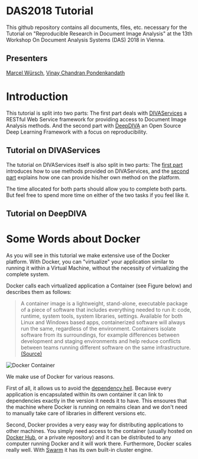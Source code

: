 # DAS2018 Tutorial
This github repository contains all documents, files, etc. necessary for the Tutorial on "Reproducible Research in Document Image Analysis" at the 13th Workshop On Document Analysis Systems (DAS) 2018 in Vienna.

## Presenters
[Marcel Würsch](http://diuf.unifr.ch/main/diva/home/people/marcel-w%C3%BCrsch), [Vinay Chandran Pondenkandath](http://diuf.unifr.ch/main/diva/home/people/vinay-chandran-pondenkandath)

# Introduction
This tutorial is split into two parts: The first part deals with [DIVAServices](http://divaservices.unifr.ch) a RESTful Web Service framework for providing access to Document Image Analysis methods. And the second part with [DeepDIVA]() an Open Source Deep Learning Framework with a focus on reproducibility.

## Tutorial on DIVAServices
The tutorial on DIVAServices itself is also split in two parts: The [first part](01-UseDivaServices/01-UseDivaServices.md) introduces how to use methods provided on DIVAServices, and the [second part](02-InstallMethod/02-InstallMethodOnDivaServices.md) explains how one can provide his/her own method on the platform.

The time allocated for both parts should allow you to complete both parts.
But feel free to spend more time on either of the two tasks if you feel like it.
## Tutorial on DeepDIVA

# Some Words about Docker
As you will see in this tutorial we make extensive use of the Docker platform.
With Docker, you can "virtualize" your application similar to running it within a Virtual Machine, without the necessity of virtualizing the complete system.

Docker calls each virtualized application a Container (see Figure below) and describes them as follows:
 > A container image is a lightweight, stand-alone, executable package of a piece of software that includes everything needed to run it: code, runtime, system tools, system libraries, settings. Available for both Linux and Windows based apps, containerized software will always run the same, regardless of the environment. Containers isolate software from its surroundings, for example differences between development and staging environments and help reduce conflicts between teams running different software on the same infrastructure. [(Source)](https://www.docker.com/what-container#/virtual_machines)

![Docker Container](https://www.docker.com/sites/default/files/Package%20software.png)

We make use of Docker for various reasons.

First of all, it allows us to avoid the [dependency hell](https://en.wikipedia.org/wiki/Dependency_hell). Because every application is encapsulated within its own container it can link to dependencies exactly in the version it needs it to have. This ensoures that the machine where Docker is running on remains clean and we don't need to manually take care of libraries in different versions etc.

Second, Docker provides a very easy way for distributing applications to other machines. You simply need access to the container (usually hosted on [Docker Hub](https://hub.docker.com/), or a private repository) and it can be distributed to any computer running Docker and it will work there. 
Furthermore, Docker scales really well. With [Swarm](https://docs.docker.com/engine/swarm/) it has its own built-in cluster engine.